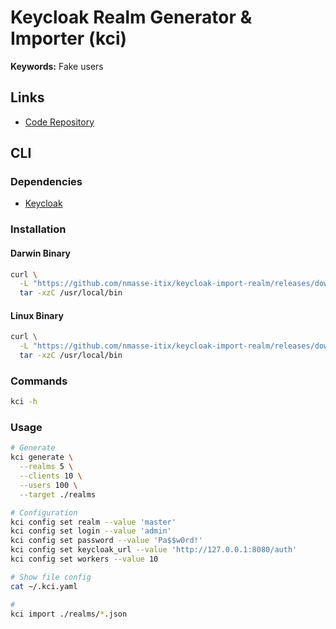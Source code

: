 # Keycloak Realm Generator & Importer (kci)

**Keywords:** Fake users

## Links

- [Code Repository](https://github.com/nmasse-itix/keycloak-import-realm)

## CLI

### Dependencies

- [Keycloak](/keycloak.md#docker)

### Installation

#### Darwin Binary

```sh
curl \
  -L "https://github.com/nmasse-itix/keycloak-import-realm/releases/download/$(curl -s https://api.github.com/repos/nmasse-itix/keycloak-import-realm/releases/latest | grep tag_name | cut -d '"' -f 4)/kci-darwin-amd64.tar.gz" | \
  tar -xzC /usr/local/bin
```

#### Linux Binary

```sh
curl \
  -L "https://github.com/nmasse-itix/keycloak-import-realm/releases/download/$(curl -s https://api.github.com/repos/nmasse-itix/keycloak-import-realm/releases/latest | grep tag_name | cut -d '"' -f 4)/kci-linux-amd64.tar.gz" | \
  tar -xzC /usr/local/bin
```

### Commands

```sh
kci -h
```

### Usage

```sh
# Generate
kci generate \
  --realms 5 \
  --clients 10 \
  --users 100 \
  --target ./realms

# Configuration
kci config set realm --value 'master'
kci config set login --value 'admin'
kci config set password --value 'Pa$$w0rd!'
kci config set keycloak_url --value 'http://127.0.0.1:8080/auth'
kci config set workers --value 10

# Show file config
cat ~/.kci.yaml

#
kci import ./realms/*.json
```

